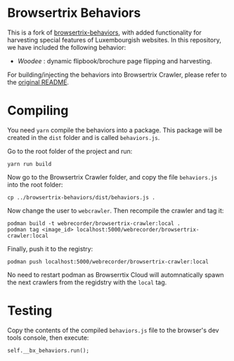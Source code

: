 # Browsertrix Behaviors

This is a fork of [browsertrix-behaviors](https://github.com/webrecorder/browsertrix-behaviors), with added functionality for harvesting special features of Luxembourgish websites. In this repository, we have included the following behavior:

  * *Woodee* : dynamic flipbook/brochure page flipping and harvesting.

For building/injecting the behaviors into Browsertrix Crawler, please refer to the [original README](original_README.md).


# Compiling

You need `yarn` compile the behaviors into a package. This package will be created in the `dist` folder and is called `behaviors.js`. 

Go to the root folder of the project and run:

    yarn run build

Now go to the Browsertrix Crawler folder, and copy the file `behaviors.js` into the root folder:

    cp ../browsertrix-behaviors/dist/behaviors.js .

Now change the user to `webcrawler`. Then recompile the crawler and tag it:

    podman build -t webrecorder/browsertrix-crawler:local .
    podman tag <image_id> localhost:5000/webrecorder/browsertrix-crawler:local
    
Finally, push it to the registry:

    podman push localhost:5000/webrecorder/browsertrix-crawler:local
    
No need to restart podman as Browserrtix Cloud will automnatically spawn the next crawlers from the regidstry with the `local` tag.


# Testing

Copy the contents of the compiled `behaviors.js` file to the browser's dev tools console, then execute:

    self.__bx_behaviors.run();
    


